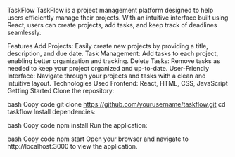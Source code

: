 TaskFlow
TaskFlow is a project management platform designed to help users efficiently manage their projects. With an intuitive interface built using React, users can create projects, add tasks, and keep track of deadlines seamlessly.

Features
Add Projects: Easily create new projects by providing a title, description, and due date.
Task Management: Add tasks to each project, enabling better organization and tracking.
Delete Tasks: Remove tasks as needed to keep your project organized and up-to-date.
User-Friendly Interface: Navigate through your projects and tasks with a clean and intuitive layout.
Technologies Used
Frontend: React, HTML, CSS, JavaScript
Getting Started
Clone the repository:

bash
Copy code
git clone https://github.com/yourusername/taskflow.git
cd taskflow
Install dependencies:

bash
Copy code
npm install
Run the application:

bash
Copy code
npm start
Open your browser and navigate to http://localhost:3000 to view the application.
